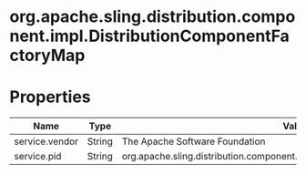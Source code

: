 # org.apache.sling.distribution.component.impl.DistributionComponentFactoryMap

# Properties

| Name | Type | Value |
| ---- | ---- | ----- |
| service.vendor | String | The Apache Software Foundation |
| service.pid | String | org.apache.sling.distribution.component.impl.DistributionComponentFactoryMap |

